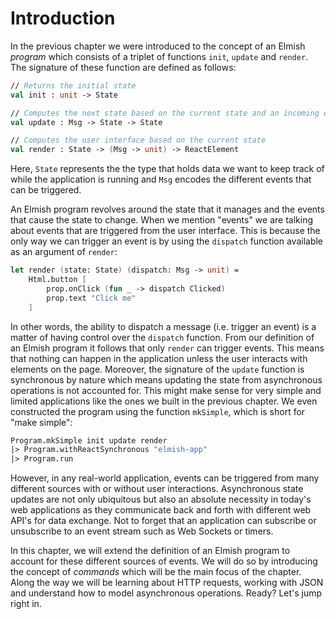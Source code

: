 # Introduction

In the previous chapter we were introduced to the concept of an Elmish *program* which consists of a triplet of functions `init`, `update` and `render`. The signature of these function are defined as follows:

```fsharp
// Returns the initial state
val init : unit -> State

// Computes the next state based on the current state and an incoming event (of type Msg)
val update : Msg -> State -> State

// Computes the user interface based on the current state
val render : State -> (Msg -> unit) -> ReactElement
```
Here, `State` represents the the type that holds data we want to keep track of while the application is running and `Msg` encodes the different events that can be triggered.

An Elmish program revolves around the state that it manages and the events that cause the state to change. When we mention "events" we are talking about events that are triggered from the user interface. This is because the only way we can trigger an event is by using the `dispatch` function available as an argument of `render`:
```fsharp
let render (state: State) (dispatch: Msg -> unit) =
    Html.button [
        prop.onClick (fun _ -> dispatch Clicked)
        prop.text "Click me"
    ]
```
In other words, the ability to dispatch a message (i.e. trigger an event) is a matter of having control over the `dispatch` function. From our definition of an Elmish program it follows that only `render` can trigger events. This means that nothing can happen in the application unless the user interacts with elements on the page. Moreover, the signature of the `update` function is synchronous by nature which means updating the state from asynchronous operations is not accounted for. This might make sense for very simple and limited applications like the ones we built in the previous chapter. We even constructed the program using the function `mkSimple`, which is short for "make simple":
```fsharp
Program.mkSimple init update render
|> Program.withReactSynchronous "elmish-app"
|> Program.run
```
However, in any real-world application, events can be triggered from many different sources with or without user interactions. Asynchronous state updates are not only ubiquitous but also an absolute necessity in today's web applications as they communicate back and forth with different web API's for data exchange. Not to forget that an application can subscribe or unsubscribe to an event stream such as Web Sockets or timers.

In this chapter, we will extend the definition of an Elmish program to account for these different sources of events. We will do so by introducing the concept of *commands* which will be the main focus of the chapter. Along the way we will be learning about HTTP requests, working with JSON and understand how to model asynchronous operations. Ready? Let's jump right in.